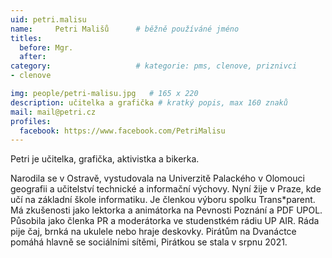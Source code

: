 ```yaml
---
uid: petri.malisu
name:     Petri Mališů  	# běžně používáné jméno
titles:
  before: Mgr.
  after:
category:                   # kategorie: pms, clenove, priznivci
- clenove

img: people/petri-malisu.jpg   # 165 x 220
description: učitelka a grafička # kratký popis, max 160 znaků
mail: mail@petri.cz
profiles:
  facebook: https://www.facebook.com/PetriMalisu
---
```


Petri je učitelka, grafička, aktivistka a bikerka.

Narodila se v Ostravě, vystudovala na Univerzitě Palackého v Olomouci geografii a učitelství technické a informační výchovy. Nyní žije v Praze, kde učí na základní škole informatiku. Je členkou výboru spolku Trans*parent. Má zkušenosti jako lektorka a animátorka na Pevnosti Poznání a PDF UPOL. Působila jako členka PR a moderátorka ve studenstkém rádiu UP AIR. Ráda pije čaj, brnká na ukulele nebo hraje deskovky.
Pirátům na Dvanáctce pomáhá hlavně se sociálními sítěmi, Pirátkou se stala v srpnu 2021.
